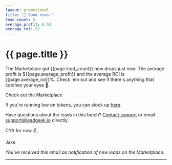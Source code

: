 ```yaml
---
layout: promotional
title: '📢 Good news!'
lead_count: 5
average_profit: 6.53
average_roi: 52
---
```


# {{ page.title }}

The Marketplace got {{page.lead_count}} new drops just now. The average profit is ${{page.average_profit}} and the average ROI is {{page.average_roi}}%. Check 'em out and see if there's anything that catches your eyes 👀.

<x-button align="center" href="https://leadgeek.io/marketplace">
Check out the Marketplace
</x-button>

If you're running low on tokens, you can stock up [here](https://leadgeek.io/account/billing).

Have questions about the leads in this batch? [Contact support](https://leadgeek.io/contact) or email [support@leadgeek.io](mailto:support@leadgeek.io) directly.

CYA for now ✌️,

Jake

_You've received this email as notification of new leads on the Marketplace._

---
